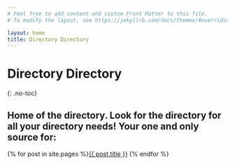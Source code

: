 ```yaml
---
# Feel free to add content and custom Front Matter to this file.
# To modify the layout, see https://jekyllrb.com/docs/themes/#overriding-theme-defaults

layout: home
title: Directory Directory
---
```



# Directory Directory
{: .no-toc}

## Home of the directory. Look for the directory for all your directory needs! Your one and only source for:

{% for post in site.pages %}<a href="{{ post.url }}">{{ post.title }}</a> {% endfor %}
